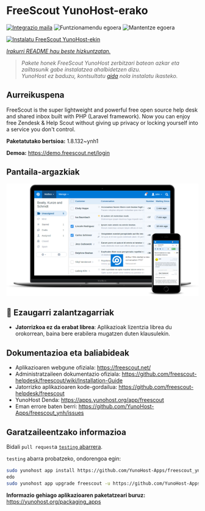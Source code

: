 <!--
Ohart ongi: README hau automatikoki sortu da <https://github.com/YunoHost/apps/tree/master/tools/readme_generator>ri esker
EZ editatu eskuz.
-->

# FreeScout YunoHost-erako

[![Integrazio maila](https://dash.yunohost.org/integration/freescout.svg)](https://dash.yunohost.org/appci/app/freescout) ![Funtzionamendu egoera](https://ci-apps.yunohost.org/ci/badges/freescout.status.svg) ![Mantentze egoera](https://ci-apps.yunohost.org/ci/badges/freescout.maintain.svg)

[![Instalatu FreeScout YunoHost-ekin](https://install-app.yunohost.org/install-with-yunohost.svg)](https://install-app.yunohost.org/?app=freescout)

*[Irakurri README hau beste hizkuntzatan.](./ALL_README.md)*

> *Pakete honek FreeScout YunoHost zerbitzari batean azkar eta zailtasunik gabe instalatzea ahalbidetzen dizu.*  
> *YunoHost ez baduzu, kontsultatu [gida](https://yunohost.org/install) nola instalatu ikasteko.*

## Aurreikuspena

FreeScout is the super lightweight and powerful free open source help desk and shared inbox built with PHP (Laravel framework). Now you can enjoy free Zendesk & Help Scout without giving up privacy or locking yourself into a service you don't control.

**Paketatutako bertsioa:** 1.8.132~ynh1

**Demoa:** <https://demo.freescout.net/login>

## Pantaila-argazkiak

![FreeScout(r)en pantaila-argazkia](./doc/screenshots/screenshot.png)

## :red_circle: Ezaugarri zalantzagarriak

- **Jatorrizkoa ez da erabat librea**: Aplikazioak lizentzia librea du orokorrean, baina bere erabilera mugatzen duten klausulekin.

## Dokumentazioa eta baliabideak

- Aplikazioaren webgune ofiziala: <https://freescout.net/>
- Administratzaileen dokumentazio ofiziala: <https://github.com/freescout-helpdesk/freescout/wiki/Installation-Guide>
- Jatorrizko aplikazioaren kode-gordailua: <https://github.com/freescout-helpdesk/freescout>
- YunoHost Denda: <https://apps.yunohost.org/app/freescout>
- Eman errore baten berri: <https://github.com/YunoHost-Apps/freescout_ynh/issues>

## Garatzaileentzako informazioa

Bidali `pull request`a [`testing` abarrera](https://github.com/YunoHost-Apps/freescout_ynh/tree/testing).

`testing` abarra probatzeko, ondorengoa egin:

```bash
sudo yunohost app install https://github.com/YunoHost-Apps/freescout_ynh/tree/testing --debug
edo
sudo yunohost app upgrade freescout -u https://github.com/YunoHost-Apps/freescout_ynh/tree/testing --debug
```

**Informazio gehiago aplikazioaren paketatzeari buruz:** <https://yunohost.org/packaging_apps>
